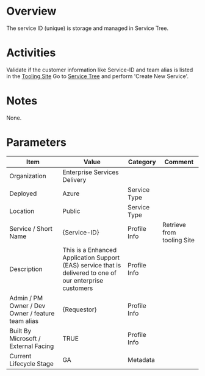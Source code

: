 # Overview
The service ID (unique) is storage and managed in Service Tree. 

# Activities
Validate if the customer information like Service-ID and team alias is listed in the [Tooling Site](https://microsoft.sharepoint.com/teams/ManagedServicesTools/Lists/Customers/AllItems.aspx)
Go to [Service Tree](http://aka.ms/servicetree) and perform 'Create New Service'.

# Notes
None. 

# Parameters
|Item|Value|Category|Comment|
|---|---|---|---|
|Organization|Enterprise Services Delivery| | |
|Deployed|Azure|Service Type| |
|Location|Public|Service Type| |
|Service / Short Name|{Service-ID}|Profile Info|Retrieve from tooling Site|
|Description|This is a Enhanced Application Support (EAS) service that is delivered to one of our enterprise customers|Profile Info||
|Admin / PM Owner / Dev Owner / feature team alias|{Requestor}|Profile Info| |
|Built By Microsoft / External Facing|TRUE|Profile Info| |
|Current Lifecycle Stage|GA|Metadata| |